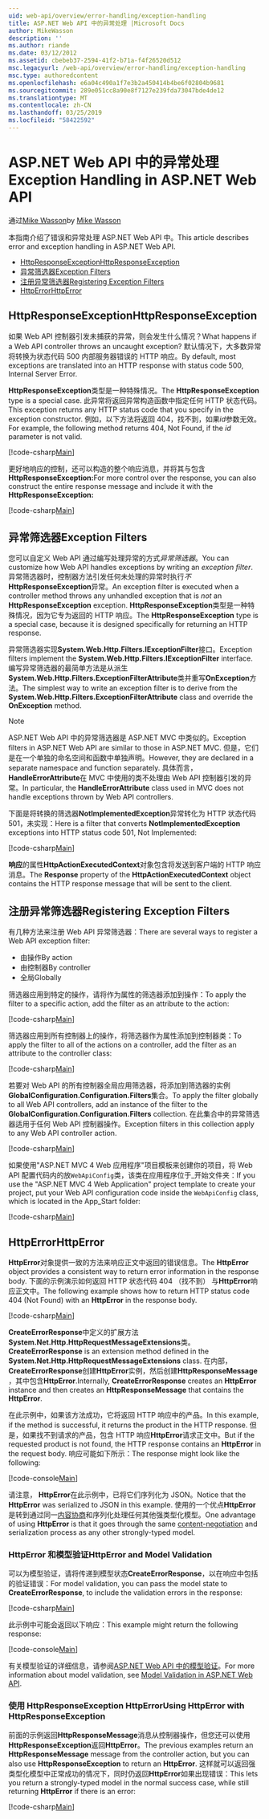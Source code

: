 ```yaml
---
uid: web-api/overview/error-handling/exception-handling
title: ASP.NET Web API 中的异常处理 |Microsoft Docs
author: MikeWasson
description: ''
ms.author: riande
ms.date: 03/12/2012
ms.assetid: cbebeb37-2594-41f2-b71a-f4f26520d512
msc.legacyurl: /web-api/overview/error-handling/exception-handling
msc.type: authoredcontent
ms.openlocfilehash: e6a04c490a1f7e3b2a450414b4be6f02804b9681
ms.sourcegitcommit: 289e051cc8a90e8f7127e239fda73047bde4de12
ms.translationtype: MT
ms.contentlocale: zh-CN
ms.lasthandoff: 03/25/2019
ms.locfileid: "58422592"
---
```

<a name="exception-handling-in-aspnet-web-api"></a><span data-ttu-id="5775f-102">ASP.NET Web API 中的异常处理</span><span class="sxs-lookup"><span data-stu-id="5775f-102">Exception Handling in ASP.NET Web API</span></span>
====================
<span data-ttu-id="5775f-103">通过[Mike Wasson](https://github.com/MikeWasson)</span><span class="sxs-lookup"><span data-stu-id="5775f-103">by [Mike Wasson](https://github.com/MikeWasson)</span></span>

<span data-ttu-id="5775f-104">本指南介绍了错误和异常处理 ASP.NET Web API 中。</span><span class="sxs-lookup"><span data-stu-id="5775f-104">This article describes error and exception handling in ASP.NET Web API.</span></span>

- [<span data-ttu-id="5775f-105">HttpResponseException</span><span class="sxs-lookup"><span data-stu-id="5775f-105">HttpResponseException</span></span>](#httpresponserexception)
- [<span data-ttu-id="5775f-106">异常筛选器</span><span class="sxs-lookup"><span data-stu-id="5775f-106">Exception Filters</span></span>](#exception_filters)
- [<span data-ttu-id="5775f-107">注册异常筛选器</span><span class="sxs-lookup"><span data-stu-id="5775f-107">Registering Exception Filters</span></span>](#registering_exception_filters)
- [<span data-ttu-id="5775f-108">HttpError</span><span class="sxs-lookup"><span data-stu-id="5775f-108">HttpError</span></span>](#httperror)

<a id="httpresponserexception"></a>
## <a name="httpresponseexception"></a><span data-ttu-id="5775f-109">HttpResponseException</span><span class="sxs-lookup"><span data-stu-id="5775f-109">HttpResponseException</span></span>

<span data-ttu-id="5775f-110">如果 Web API 控制器引发未捕获的异常，则会发生什么情况？</span><span class="sxs-lookup"><span data-stu-id="5775f-110">What happens if a Web API controller throws an uncaught exception?</span></span> <span data-ttu-id="5775f-111">默认情况下，大多数异常将转换为状态代码 500 内部服务器错误的 HTTP 响应。</span><span class="sxs-lookup"><span data-stu-id="5775f-111">By default, most exceptions are translated into an HTTP response with status code 500, Internal Server Error.</span></span>

<span data-ttu-id="5775f-112">**HttpResponseException**类型是一种特殊情况。</span><span class="sxs-lookup"><span data-stu-id="5775f-112">The **HttpResponseException** type is a special case.</span></span> <span data-ttu-id="5775f-113">此异常将返回异常构造函数中指定任何 HTTP 状态代码。</span><span class="sxs-lookup"><span data-stu-id="5775f-113">This exception returns any HTTP status code that you specify in the exception constructor.</span></span> <span data-ttu-id="5775f-114">例如，以下方法将返回 404，找不到，如果*id*参数无效。</span><span class="sxs-lookup"><span data-stu-id="5775f-114">For example, the following method returns 404, Not Found, if the *id* parameter is not valid.</span></span>

[!code-csharp[Main](exception-handling/samples/sample1.cs)]

<span data-ttu-id="5775f-115">更好地响应的控制，还可以构造的整个响应消息，并将其与包含**HttpResponseException:**</span><span class="sxs-lookup"><span data-stu-id="5775f-115">For more control over the response, you can also construct the entire response message and include it with the **HttpResponseException:**</span></span> 

[!code-csharp[Main](exception-handling/samples/sample2.cs)]

<a id="exception_filters"></a>
## <a name="exception-filters"></a><span data-ttu-id="5775f-116">异常筛选器</span><span class="sxs-lookup"><span data-stu-id="5775f-116">Exception Filters</span></span>

<span data-ttu-id="5775f-117">您可以自定义 Web API 通过编写处理异常的方式*异常筛选器*。</span><span class="sxs-lookup"><span data-stu-id="5775f-117">You can customize how Web API handles exceptions by writing an *exception filter*.</span></span> <span data-ttu-id="5775f-118">异常筛选器时，控制器方法引发任何未处理的异常时执行*不* **HttpResponseException**异常。</span><span class="sxs-lookup"><span data-stu-id="5775f-118">An exception filter is executed when a controller method throws any unhandled exception that is *not* an **HttpResponseException** exception.</span></span> <span data-ttu-id="5775f-119">**HttpResponseException**类型是一种特殊情况，因为它专为返回的 HTTP 响应。</span><span class="sxs-lookup"><span data-stu-id="5775f-119">The **HttpResponseException** type is a special case, because it is designed specifically for returning an HTTP response.</span></span>

<span data-ttu-id="5775f-120">异常筛选器实现**System.Web.Http.Filters.IExceptionFilter**接口。</span><span class="sxs-lookup"><span data-stu-id="5775f-120">Exception filters implement the **System.Web.Http.Filters.IExceptionFilter** interface.</span></span> <span data-ttu-id="5775f-121">编写异常筛选器的最简单方法是从派生**System.Web.Http.Filters.ExceptionFilterAttribute**类并重写**OnException**方法。</span><span class="sxs-lookup"><span data-stu-id="5775f-121">The simplest way to write an exception filter is to derive from the **System.Web.Http.Filters.ExceptionFilterAttribute** class and override the **OnException** method.</span></span>

> [!NOTE]
> <span data-ttu-id="5775f-122">ASP.NET Web API 中的异常筛选器是 ASP.NET MVC 中类似的。</span><span class="sxs-lookup"><span data-stu-id="5775f-122">Exception filters in ASP.NET Web API are similar to those in ASP.NET MVC.</span></span> <span data-ttu-id="5775f-123">但是，它们是在一个单独的命名空间和函数中单独声明。</span><span class="sxs-lookup"><span data-stu-id="5775f-123">However, they are declared in a separate namespace and function separately.</span></span> <span data-ttu-id="5775f-124">具体而言， **HandleErrorAttribute**在 MVC 中使用的类不处理由 Web API 控制器引发的异常。</span><span class="sxs-lookup"><span data-stu-id="5775f-124">In particular, the **HandleErrorAttribute** class used in MVC does not handle exceptions thrown by Web API controllers.</span></span>


<span data-ttu-id="5775f-125">下面是将转换的筛选器**NotImplementedException**异常转化为 HTTP 状态代码 501，未实现：</span><span class="sxs-lookup"><span data-stu-id="5775f-125">Here is a filter that converts **NotImplementedException** exceptions into HTTP status code 501, Not Implemented:</span></span>

[!code-csharp[Main](exception-handling/samples/sample3.cs)]

<span data-ttu-id="5775f-126">**响应**的属性**HttpActionExecutedContext**对象包含将发送到客户端的 HTTP 响应消息。</span><span class="sxs-lookup"><span data-stu-id="5775f-126">The **Response** property of the **HttpActionExecutedContext** object contains the HTTP response message that will be sent to the client.</span></span>

<a id="registering_exception_filters"></a>
## <a name="registering-exception-filters"></a><span data-ttu-id="5775f-127">注册异常筛选器</span><span class="sxs-lookup"><span data-stu-id="5775f-127">Registering Exception Filters</span></span>

<span data-ttu-id="5775f-128">有几种方法来注册 Web API 异常筛选器：</span><span class="sxs-lookup"><span data-stu-id="5775f-128">There are several ways to register a Web API exception filter:</span></span>

- <span data-ttu-id="5775f-129">由操作</span><span class="sxs-lookup"><span data-stu-id="5775f-129">By action</span></span>
- <span data-ttu-id="5775f-130">由控制器</span><span class="sxs-lookup"><span data-stu-id="5775f-130">By controller</span></span>
- <span data-ttu-id="5775f-131">全局</span><span class="sxs-lookup"><span data-stu-id="5775f-131">Globally</span></span>

<span data-ttu-id="5775f-132">筛选器应用到特定的操作，请将作为属性的筛选器添加到操作：</span><span class="sxs-lookup"><span data-stu-id="5775f-132">To apply the filter to a specific action, add the filter as an attribute to the action:</span></span>

[!code-csharp[Main](exception-handling/samples/sample4.cs)]

<span data-ttu-id="5775f-133">筛选器应用到所有控制器上的操作，将筛选器作为属性添加到控制器类：</span><span class="sxs-lookup"><span data-stu-id="5775f-133">To apply the filter to all of the actions on a controller, add the filter as an attribute to the controller class:</span></span>

[!code-csharp[Main](exception-handling/samples/sample5.cs)]

<span data-ttu-id="5775f-134">若要对 Web API 的所有控制器全局应用筛选器，将添加到筛选器的实例**GlobalConfiguration.Configuration.Filters**集合。</span><span class="sxs-lookup"><span data-stu-id="5775f-134">To apply the filter globally to all Web API controllers, add an instance of the filter to the **GlobalConfiguration.Configuration.Filters** collection.</span></span> <span data-ttu-id="5775f-135">在此集合中的异常筛选器适用于任何 Web API 控制器操作。</span><span class="sxs-lookup"><span data-stu-id="5775f-135">Exception filters in this collection apply to any Web API controller action.</span></span>

[!code-csharp[Main](exception-handling/samples/sample6.cs)]

<span data-ttu-id="5775f-136">如果使用"ASP.NET MVC 4 Web 应用程序"项目模板来创建你的项目，将 Web API 配置代码内的放`WebApiConfig`类，该类在应用程序位于\_开始文件夹：</span><span class="sxs-lookup"><span data-stu-id="5775f-136">If you use the "ASP.NET MVC 4 Web Application" project template to create your project, put your Web API configuration code inside the `WebApiConfig` class, which is located in the App\_Start folder:</span></span>

[!code-csharp[Main](exception-handling/samples/sample7.cs?highlight=5)]

<a id="httperror"></a>
## <a name="httperror"></a><span data-ttu-id="5775f-137">HttpError</span><span class="sxs-lookup"><span data-stu-id="5775f-137">HttpError</span></span>

<span data-ttu-id="5775f-138">**HttpError**对象提供一致的方法来响应正文中返回的错误信息。</span><span class="sxs-lookup"><span data-stu-id="5775f-138">The **HttpError** object provides a consistent way to return error information in the response body.</span></span> <span data-ttu-id="5775f-139">下面的示例演示如何返回 HTTP 状态代码 404 （找不到） 与**HttpError**响应正文中。</span><span class="sxs-lookup"><span data-stu-id="5775f-139">The following example shows how to return HTTP status code 404 (Not Found) with an **HttpError** in the response body.</span></span>

[!code-csharp[Main](exception-handling/samples/sample8.cs)]

<span data-ttu-id="5775f-140">**CreateErrorResponse**中定义的扩展方法**System.Net.Http.HttpRequestMessageExtensions**类。</span><span class="sxs-lookup"><span data-stu-id="5775f-140">**CreateErrorResponse** is an extension method defined in the **System.Net.Http.HttpRequestMessageExtensions** class.</span></span> <span data-ttu-id="5775f-141">在内部， **CreateErrorResponse**创建**HttpError**实例，然后创建**HttpResponseMessage** ，其中包含**HttpError**.</span><span class="sxs-lookup"><span data-stu-id="5775f-141">Internally, **CreateErrorResponse** creates an **HttpError** instance and then creates an **HttpResponseMessage** that contains the **HttpError**.</span></span>

<span data-ttu-id="5775f-142">在此示例中，如果该方法成功，它将返回 HTTP 响应中的产品。</span><span class="sxs-lookup"><span data-stu-id="5775f-142">In this example, if the method is successful, it returns the product in the HTTP response.</span></span> <span data-ttu-id="5775f-143">但是，如果找不到请求的产品，包含 HTTP 响应**HttpError**请求正文中。</span><span class="sxs-lookup"><span data-stu-id="5775f-143">But if the requested product is not found, the HTTP response contains an **HttpError** in the request body.</span></span> <span data-ttu-id="5775f-144">响应可能如下所示：</span><span class="sxs-lookup"><span data-stu-id="5775f-144">The response might look like the following:</span></span>

[!code-console[Main](exception-handling/samples/sample9.cmd)]

<span data-ttu-id="5775f-145">请注意， **HttpError**在此示例中，已将它们序列化为 JSON。</span><span class="sxs-lookup"><span data-stu-id="5775f-145">Notice that the **HttpError** was serialized to JSON in this example.</span></span> <span data-ttu-id="5775f-146">使用的一个优点**HttpError**是转到通过同一[内容协商](../formats-and-model-binding/content-negotiation.md)和序列化处理任何其他强类型化模型。</span><span class="sxs-lookup"><span data-stu-id="5775f-146">One advantage of using **HttpError** is that it goes through the same [content-negotiation](../formats-and-model-binding/content-negotiation.md) and serialization process as any other strongly-typed model.</span></span>

### <a name="httperror-and-model-validation"></a><span data-ttu-id="5775f-147">HttpError 和模型验证</span><span class="sxs-lookup"><span data-stu-id="5775f-147">HttpError and Model Validation</span></span>

<span data-ttu-id="5775f-148">可以为模型验证，请将传递到模型状态**CreateErrorResponse**，以在响应中包括的验证错误：</span><span class="sxs-lookup"><span data-stu-id="5775f-148">For model validation, you can pass the model state to **CreateErrorResponse**, to include the validation errors in the response:</span></span>

[!code-csharp[Main](exception-handling/samples/sample10.cs)]

<span data-ttu-id="5775f-149">此示例中可能会返回以下响应：</span><span class="sxs-lookup"><span data-stu-id="5775f-149">This example might return the following response:</span></span>

[!code-console[Main](exception-handling/samples/sample11.cmd)]

<span data-ttu-id="5775f-150">有关模型验证的详细信息，请参阅[ASP.NET Web API 中的模型验证](../formats-and-model-binding/model-validation-in-aspnet-web-api.md)。</span><span class="sxs-lookup"><span data-stu-id="5775f-150">For more information about model validation, see [Model Validation in ASP.NET Web API](../formats-and-model-binding/model-validation-in-aspnet-web-api.md).</span></span>

### <a name="using-httperror-with-httpresponseexception"></a><span data-ttu-id="5775f-151">使用 HttpResponseException HttpError</span><span class="sxs-lookup"><span data-stu-id="5775f-151">Using HttpError with HttpResponseException</span></span>

<span data-ttu-id="5775f-152">前面的示例返回**HttpResponseMessage**消息从控制器操作，但您还可以使用**HttpResponseException**返回**HttpError**。</span><span class="sxs-lookup"><span data-stu-id="5775f-152">The previous examples return an **HttpResponseMessage** message from the controller action, but you can also use **HttpResponseException** to return an **HttpError**.</span></span> <span data-ttu-id="5775f-153">这样就可以返回强类型化模型中正常成功的情况下，同时仍返回**HttpError**如果出现错误：</span><span class="sxs-lookup"><span data-stu-id="5775f-153">This lets you return a strongly-typed model in the normal success case, while still returning **HttpError** if there is an error:</span></span>

[!code-csharp[Main](exception-handling/samples/sample12.cs)]
